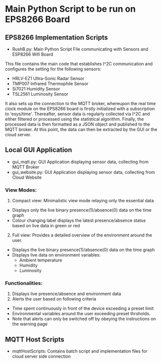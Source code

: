 # Main Python Script to be run on EPS8266 Board



## EPS8266 Implementation Scripts 
- RushB.py: Main Python Script File communicating with Sensors and ESP8266 Wifi Board 

This file contains the main code that establishes I^2C communication and configures the setting for the following sensors:  
+ HRLV-EZ1 Ultra-Sonic Radar Sensor
+ TMP007 Infrared Thermophile Sensor
+ Si7021 Humidity Sensor
+ TSL2561 Luminosity Sensor

It also sets up the connection to the MQTT broker, whereupon the real time clock module on the EPS8266 board is firstly initialized with a subscription to 'esys/time'. Thereafter, sensor data is regularly collected via I^2C and either filtered or processed using the statistical algorithm. Finally, the processed data is then formatted as a JSON object and published to the MQTT broker. At this point, the data can then be extracted by the GUI or the cloud server. 

## Local GUI Application
- gui_mqtt.py: GUI Application displaying sensor data, collecting from MQTT Broker 
- gui_website.py: GUI Application displaying sensor data, collecting from Cloud Website

### View Modes:
1. Compact view: Minimalistic view mode relaying only the essential data
 + Displays only the live binary presence(1)/absence(0) data on the time graph 
 + Colour changing label displays the latest presence/absence status based on live data in green or red
2. Full view: Provides a detailed overview of the environment around the user.
 + Displays the live binary presence(1)/absence(0) data on the time graph
 + Displays live data on environment variables:
    + Ambient temperature
     + Humidity
      + Luminosity
             
### Functionalities:
1. Displays live presence/absence and environment data
2. Alerts the user based on following criteria
 + Time spent continuously in front of the device exceeding a preset limit
 + Environmental variables around the user exceeding preset thrsholds.
 + Note that alerts can only be switched off by obeying the instructions on the warning page

## MQTT Host Scripts 
- mqttHostScripts: Contains batch script and implementation files for cloud server side connection

